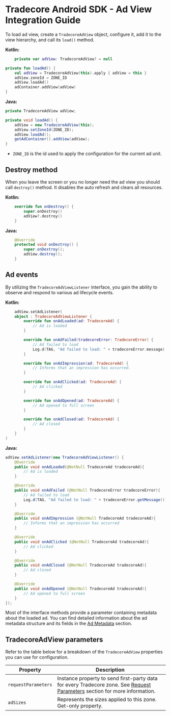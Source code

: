 # Tradecore Android SDK - Ad View Integration Guide

To load ad view, create a `TradecoreAdView` object, configure it, add it to the view hierarchy, and call its `load()`
method.

**Kotlin:**

```kotlin
    private var adView: TradecoreAdView? = null

private fun loadAd() {
    val adView = TradecoreAdView(this).apply { adView = this }
    adView.zoneId = ZONE_ID
    adView.loadAd()
    adContainer.addView(adView)
}
```

**Java:**

```java
private TradecoreAdView adView;

private void loadAd() {
    adView = new TradecoreAdView(this);
    adView.setZoneId(ZONE_ID);
    adView.loadAd();
    getAdContainer().addView(adView);
}
```

- `ZONE_ID` is the id used to apply the configuration for the current ad unit.

## Destroy method

When you leave the screen or you no longer need the ad view you should call `destroy()` method. It disables the auto refresh and clears all resources. 

**Kotlin:**

```kotlin
    override fun onDestroy() {
        super.onDestroy()
        adView?.destroy()
    }
```

**Java:**

```java
    @Override
    protected void onDestroy() {
        super.onDestroy();
        adView.destroy();
    }
```

## Ad events

By utilizing the `TradecoreAdViewListener` interface, you gain the ability to observe and respond to various ad
lifecycle events.

**Kotlin:**

```kotlin
    adView.setAdListener(
    object : TradecoreAdViewListener {
        override fun onAdLoaded(ad: TradecoreAd) {
            // Ad is loaded
        }

        override fun onAdFailed(tradecoreError: TradecoreError) {
            // Ad failed to load
            Log.d(TAG, "Ad failed to load: " + tradecoreError.message)
        }

        override fun onAdImpression(ad: TradecoreAd) {
            // Informs that an impression has occurred.
        }

        override fun onAdClicked(ad: TradecoreAd) {
            // Ad clicked
        }

        override fun onAdOpened(ad: TradecoreAd) {
            // Ad opened to full screen
        }

        override fun onAdClosed(ad: TradecoreAd) {
            // Ad closed
        }
    }
)
```

**Java:**

```java
adView.setAdListener(new TradecoreAdViewListener() {
    @Override
    public void onAdLoaded(@NotNull TradecoreAd tradecoreAd){
        // Ad is loaded
    }

    @Override
    public void onAdFailed (@NotNull TradecoreError tradecoreError){
        // Ad failed to load
        Log.d(TAG, "Ad failed to load: " + tradecoreError.getMessage());
    }

    @Override
    public void onAdImpression (@NotNull TradecoreAd tradecoreAd){
        // Informs that an impression has occurred
    }

    @Override
    public void onAdClicked (@NotNull TradecoreAd tradecoreAd){
        // Ad clicked
    }

    @Override
    public void onAdClosed (@NotNull TradecoreAd tradecoreAd){
        // Ad closed
    }

    @Override
    public void onAdOpened (@NotNull TradecoreAd tradecoreAd){
        // Ad opened to full screen
    }
});
```

Most of the interface methods provide a parameter containing metadata about the loaded ad. You can find detailed
information about the ad metadata structure and its fields in the [Ad Metadata](./tradecore-sdk-ad-metadata.md) section.

## TradecoreAdView parameters

Refer to the table below for a breakdown of the `TradecoreAdView` properties you can use for configuration.

| Property            | Description                                                                                                                                                                        |
|---------------------|------------------------------------------------------------------------------------------------------------------------------------------------------------------------------------|
| `requestParameters` | Instance property to send first-party data for every Tradecore zone. See [Request Parameters](./tradecore-sdk-request-parameters.md#zone-parameters) section for more information. |
| `adSizes`           | Represents the sizes applied to this zone. Get-only property.                                                                                                |
    